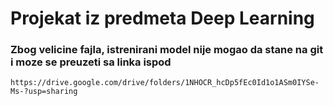 # Projekat iz predmeta Deep Learning

### Zbog velicine fajla, istrenirani model nije mogao da stane na git i moze se preuzeti sa linka ispod
```https://drive.google.com/drive/folders/1NHOCR_hcDp5fEc0Id1o1ASm0IYSe-Ms-?usp=sharing```